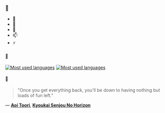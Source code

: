 ### 👋

- 🔭
- 🌱
- 💬
- 📫
- ⚡

#### 🧏

[![Most used languages](https://github-readme-stats-aynah.vercel.app/api/top-langs/?username=aynh&theme=solarized-dark&langs_count=6&layout=compact&hide_title=true)](https://github.com/anuraghazra/github-readme-stats#gh-dark-mode-only)
[![Most used languages](https://github-readme-stats-aynah.vercel.app/api/top-langs/?username=aynh&theme=solarized-light&langs_count=6&layout=compact&hide_title=true)](https://github.com/anuraghazra/github-readme-stats#gh-light-mode-only)

#### 💬

> "Once you get everything back, you'll be down to having nothing but loads of fun left."

&mdash; [**Aoi Toori**](https://myanimelist.net/character.php?q=Aoi%20Toori&cat=character), [**Kyoukai Senjou No Horizon**](https://myanimelist.net/search/all?q=Kyoukai%20Senjou%20No%20Horizon&cat=all)
